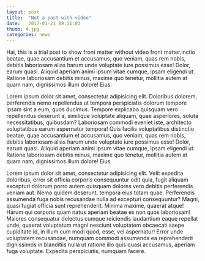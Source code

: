 ```yaml
---
layout: post
title:  "Not a post with video"
date:   2017-01-21 09:11:03
thumb: 4.jpg
categories: news
---
```


Hai, this is a trial post to show front matter without video front matter.inctio beatae, quae accusantium et accusamus, quo veniam, quas rem nobis, debitis laboriosam alias harum unde voluptate iure possimus esse! Dolor, earum quasi. Aliquid aperiam animi ipsum vitae cumque, ipsam eligendi ut. Ratione laboriosam debitis minus, maxime quo tenetur, mollitia autem at quam nam, dignissimos illum dolore! Eius.


Lorem ipsum dolor sit amet, consectetur adipisicing elit. Doloribus dolorem, perferendis nemo repellendus ut tempora perspiciatis dolorum tempore ipsam sint a eum, quos ducimus. Tempore explicabo quisquam vero repellendus deserunt a, similique voluptate aliquam, quae asperiores, soluta necessitatibus, quibusdam? Laboriosam commodi eveniet iste, architecto voluptatibus earum aspernatur tempora! Quis facilis voluptatibus distinctio beatae, quae accusantium et accusamus, quo veniam, quas rem nobis, debitis laboriosam alias harum unde voluptate iure possimus esse! Dolor, earum quasi. Aliquid aperiam animi ipsum vitae cumque, ipsam eligendi ut. Ratione laboriosam debitis minus, maxime quo tenetur, mollitia autem at quam nam, dignissimos illum dolore! Eius.

Lorem ipsum dolor sit amet, consectetur adipisicing elit. Velit expedita doloribus, error sit officia corporis consequuntur odit quia, fugit aliquam excepturi dolorum porro autem quisquam dolores vero debitis perferendis veniam aut. Nemo quidem deserunt, tempora eius totam quae. Perferendis assumenda fuga nobis recusandae nulla ad excepturi consequuntur? Magni, quasi fugiat officia sunt reprehenderit. Minima maxime, quaerat atque! Harum qui corporis quam natus aperiam beatae ex non quos laboriosam! Maiores consequatur delectus cumque reiciendis laudantium eaque repellat unde, quaerat voluptatum magni nesciunt voluptatem obcaecati saepe cupiditate id, in illum cum modi quod, esse, vel aspernatur! Error unde voluptatem recusandae, numquam commodi assumenda ea reprehenderit dignissimos in blanditiis nulla ut ratione illo quis quasi accusamus, aperiam fuga voluptate. Expedita perspiciatis, numquam facere.